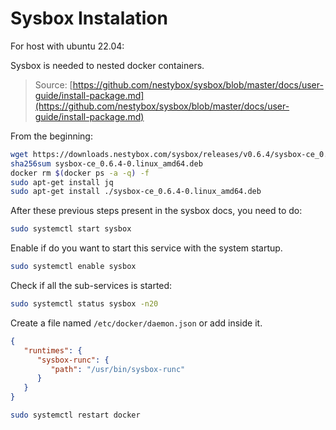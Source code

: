 # Sysbox Instalation

For host with ubuntu 22.04:

Sysbox is needed to nested docker containers. 

> Source: [https://github.com/nestybox/sysbox/blob/master/docs/user-guide/install-package.md](https://github.com/nestybox/sysbox/blob/master/docs/user-guide/install-package.md)

From the beginning:

```sh
wget https://downloads.nestybox.com/sysbox/releases/v0.6.4/sysbox-ce_0.6.4-0.linux_amd64.deb
sha256sum sysbox-ce_0.6.4-0.linux_amd64.deb
docker rm $(docker ps -a -q) -f
sudo apt-get install jq
sudo apt-get install ./sysbox-ce_0.6.4-0.linux_amd64.deb
```

After these previous steps present in the sysbox docs, you need to do:

```sh
sudo systemctl start sysbox
```

Enable if do you want to start this service with the system startup.

```sh
sudo systemctl enable sysbox
```

Check if all the sub-services is started:
```sh
sudo systemctl status sysbox -n20
```

Create a file named  `/etc/docker/daemon.json` or add inside it.
```json
{
   "runtimes": {
      "sysbox-runc": {
         "path": "/usr/bin/sysbox-runc"
      }
   }
}
```

```sh
sudo systemctl restart docker
```

